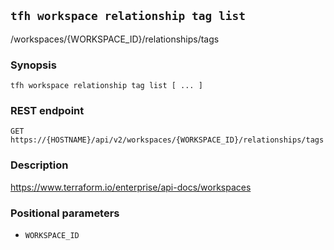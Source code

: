 ## `tfh workspace relationship tag list`

/workspaces/{WORKSPACE_ID}/relationships/tags

### Synopsis

    tfh workspace relationship tag list [ ... ]

### REST endpoint

    GET https://{HOSTNAME}/api/v2/workspaces/{WORKSPACE_ID}/relationships/tags

### Description

https://www.terraform.io/enterprise/api-docs/workspaces

### Positional parameters

* `WORKSPACE_ID`

